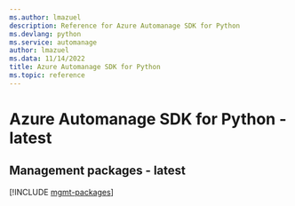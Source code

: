 ```yaml
---
ms.author: lmazuel
description: Reference for Azure Automanage SDK for Python
ms.devlang: python
ms.service: automanage
author: lmazuel
ms.data: 11/14/2022
title: Azure Automanage SDK for Python
ms.topic: reference
---
```

# Azure Automanage SDK for Python - latest

## Management packages - latest
[!INCLUDE [mgmt-packages](automanage-mgmt-index.md)]